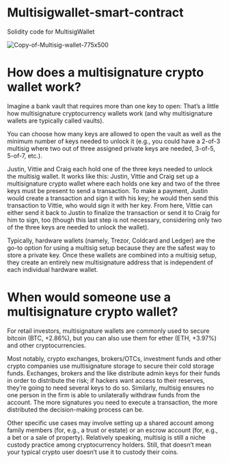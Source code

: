 # Multisigwallet-smart-contract
Solidity code for MultisigWallet

![Copy-of-Multisig-wallet-775x500](https://user-images.githubusercontent.com/58028401/128411723-8dae5695-a06b-48a0-9bae-4c2dd0517adb.png)


# How does a multisignature crypto wallet work?
Imagine a bank vault that requires more than one key to open: That’s a little how multisignature cryptocurrency wallets work (and why multisignature wallets are typically called vaults).


You can choose how many keys are allowed to open the vault as well as the minimum number of keys needed to unlock it (e.g., you could have a 2-of-3 multisig where two out of three assigned private keys are needed, 3-of-5, 5-of-7, etc.).


Justin, Vittie and Craig each hold one of the three keys needed to unlock the multisig wallet.
It works like this: Justin, Vittie and Craig set up a multisignature crypto wallet where each holds one key and two of the three keys must be present to send a transaction. To make a payment, Justin would create a transaction and sign it with his key; he would then send this transaction to Vittie, who would sign it with her key. From here, Vittie can either send it back to Justin to finalize the transaction or send it to Craig for him to sign, too (though this last step is not necessary, considering only two of the three keys are needed to unlock the wallet).

Typically, hardware wallets (namely, Trezor, Coldcard and Ledger) are the go-to option for using a multisig setup because they are the safest way to store a private key. Once these wallets are combined into a multisig setup, they create an entirely new multisignature address that is independent of each individual hardware wallet.


# When would someone use a multisignature crypto wallet?
For retail investors, multisignature wallets are commonly used to secure bitcoin (BTC, +2.86%), but you can also use them for ether (ETH, +3.97%) and other cryptocurrencies.

Most notably, crypto exchanges, brokers/OTCs, investment funds and other crypto companies use multisignature storage to secure their cold storage funds. Exchanges, brokers and the like distribute admin keys for their funds in order to distribute the risk; if hackers want access to their reserves, they’re going to need several keys to do so. Similarly, multisig ensures no one person in the firm is able to unilaterally withdraw funds from the account. The more signatures you need to execute a transaction, the more distributed the decision-making process can be.

Other specific use cases may involve setting up a shared account among family members (for, e.g., a trust or estate) or an escrow account (for, e.g., a bet or a sale of property). Relatively speaking, multisig is still a niche custody practice among cryptocurrency holders. Still, that doesn’t mean your typical crypto user doesn’t use it to custody their coins.
